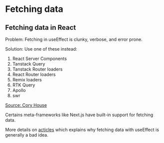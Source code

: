 # Fetching data

## Fetching data in React

Problem: Fetching in useEffect is clunky, verbose, and error prone.

Solution: Use one of these instead:

1. React Server Components
2. Tanstack Query
3. Tanstack Router loaders
4. React Router loaders
5. Remix loaders
6. RTK Query
7. Apollo
8. swr

[Source: Cory House](https://twitter.com/housecor/status/1783135137066082373)

Certains meta-frameworks like Next.js have built-in support for fetching data.

More details on [acticles](../articles.md) which explains why fetching data with useEffect is generally a bad idea.
